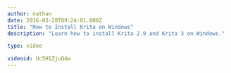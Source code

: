 ```yaml
---
author: nathan
date: 2016-03-28T09:24:01.000Z
title: "How to Install Krita on Windows"
description: "Learn how to install Krita 2.9 and Krita 3 on Windows."

type: video

videoid: Uc5H1ZjuQ4w
---
```


